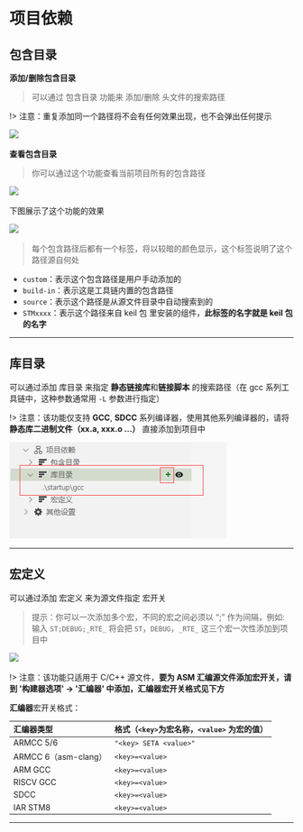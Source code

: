 # 项目依赖 

## 包含目录

**添加/删除包含目录**

> 可以通过 包含目录 功能来 添加/删除 头文件的搜索路径

!> 注意：重复添加同一个路径将不会有任何效果出现，也不会弹出任何提示

![](https://img-blog.csdnimg.cn/20200612015716140.png)

**查看包含目录**

> 你可以通过这个功能查看当前项目所有的包含路径

![](https://img-blog.csdnimg.cn/20200612020433395.png)

下图展示了这个功能的效果

![](https://img-blog.csdnimg.cn/20200612020607959.png?x-oss-process=image/watermark,type_ZmFuZ3poZW5naGVpdGk,shadow_10,text_aHR0cHM6Ly9ibG9nLmNzZG4ubmV0L3FxXzQwODMzODEw,size_16,color_FFFFFF,t_70)

> 每个包含路径后都有一个标签，将以较暗的颜色显示，这个标签说明了这个路径源自何处

- `custom`：表示这个包含路径是用户手动添加的
- `build-in`：表示这是工具链内置的包含路径
- `source`：表示这个路径是从源文件目录中自动搜索到的
- `STMxxxx`：表示这个路径来自 keil 包 里安装的组件，**此标签的名字就是 keil 包的名字**

***

## 库目录

可以通过添加 库目录 来指定 **静态链接库**和**链接脚本** 的搜索路径（在 gcc 系列工具链中，这种参数通常用 `-L` 参数进行指定）

!> 注意：该功能仅支持 **GCC**, **SDCC** 系列编译器，使用其他系列编译器的，请将 **静态库二进制文件（xx.a, xxx.o ...）** 直接添加到项目中

![](../img/dep_add_lib_inc.png)

***

## 宏定义

可以通过添加 宏定义 来为源文件指定 宏开关

> 提示：你可以一次添加多个宏，不同的宏之间必须以 “;” 作为间隔，例如: 输入 `ST;DEBUG;_RTE_` 将会把 `ST`，`DEBUG`，`_RTE_` 这三个宏一次性添加到项目中

![](https://img-blog.csdnimg.cn/20200612021943618.png)

!> 注意：该功能只适用于 C/C++ 源文件，**要为 ASM 汇编源文件添加宏开关，请到 '构建器选项' -> '汇编器' 中添加，汇编器宏开关格式见下方**

**汇编器**宏开关格式：

| 汇编器类型 | 格式（`<key>`为宏名称，`<value>` 为宏的值） |
|:--|:--|
| ARMCC 5/6 | `"<key> SETA <value>"` |
| ARMCC 6（asm-clang） | `<key>=<value>` |
| ARM GCC | `<key>=<value>` |
| RISCV GCC | `<key>=<value>` |
| SDCC | `<key>=<value>` |
| IAR STM8 | `<key>=<value>` |

***

